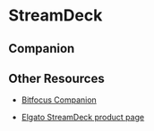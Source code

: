 # StreamDeck

## Companion

## Other Resources

- [Bitfocus Companion](https://bitfocus.io/companion)

- [Elgato StreamDeck product page](https://www.elgato.com/us/en/p/stream-deck-mk2-black)

